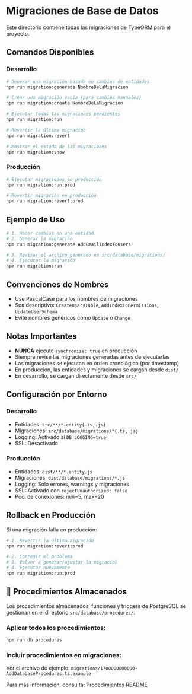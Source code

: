 # Migraciones de Base de Datos

Este directorio contiene todas las migraciones de TypeORM para el proyecto.

## Comandos Disponibles

### Desarrollo

```bash
# Generar una migración basada en cambios de entidades
npm run migration:generate NombreDeLaMigracion

# Crear una migración vacía (para cambios manuales)
npm run migration:create NombreDeLaMigracion

# Ejecutar todas las migraciones pendientes
npm run migration:run

# Revertir la última migración
npm run migration:revert

# Mostrar el estado de las migraciones
npm run migration:show
```

### Producción

```bash
# Ejecutar migraciones en producción
npm run migration:run:prod

# Revertir migración en producción
npm run migration:revert:prod
```

## Ejemplo de Uso

```bash
# 1. Hacer cambios en una entidad
# 2. Generar la migración
npm run migration:generate AddEmailIndexToUsers

# 3. Revisar el archivo generado en src/database/migrations/
# 4. Ejecutar la migración
npm run migration:run
```

## Convenciones de Nombres

- Use PascalCase para los nombres de migraciones
- Sea descriptivo: `CreateUsersTable`, `AddIndexToPermissions`, `UpdateUserSchema`
- Evite nombres genéricos como `Update` o `Change`

## Notas Importantes

- **NUNCA** ejecute `synchronize: true` en producción
- Siempre revise las migraciones generadas antes de ejecutarlas
- Las migraciones se ejecutan en orden cronológico (por timestamp)
- En producción, las entidades y migraciones se cargan desde `dist/`
- En desarrollo, se cargan directamente desde `src/`

## Configuración por Entorno

### Desarrollo

- Entidades: `src/**/*.entity{.ts,.js}`
- Migraciones: `src/database/migrations/*{.ts,.js}`
- Logging: Activado si `DB_LOGGING=true`
- SSL: Desactivado

### Producción

- Entidades: `dist/**/*.entity.js`
- Migraciones: `dist/database/migrations/*.js`
- Logging: Solo errores, warnings y migraciones
- SSL: Activado con `rejectUnauthorized: false`
- Pool de conexiones: min=5, max=20

## Rollback en Producción

Si una migración falla en producción:

```bash
# 1. Revertir la última migración
npm run migration:revert:prod

# 2. Corregir el problema
# 3. Volver a generar/ajustar la migración
# 4. Ejecutar nuevamente
npm run migration:run:prod
```

## 🔧 Procedimientos Almacenados

Los procedimientos almacenados, funciones y triggers de PostgreSQL se gestionan en el directorio `src/database/procedures/`.

### Aplicar todos los procedimientos:

```bash
npm run db:procedures
```

### Incluir procedimientos en migraciones:

Ver el archivo de ejemplo: `migrations/1700000000000-AddDatabaseProcedures.ts.example`

Para más información, consulta: [Procedimientos README](../procedures/README.md)
